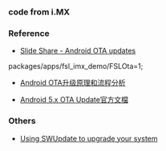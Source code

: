 


### code from i.MX






### Reference
* [Slide Share - Android OTA updates](https://www.slideshare.net/gibsson/android-ota-updates)


packages/apps/fsl_imx_demo/FSLOta=1;	



* [Android OTA升级原理和流程分析](http://blog.csdn.net/ylyuanlu/article/details/44457605)


* [Android 5.x OTA Update官方文檔](https://read01.com/zh-tw/yy7ny2.html#.Wqs6px9fizc)


### Others

* [Using SWUpdate to upgrade your system](https://boundarydevices.com/using-swupdate-upgrade-system/)



